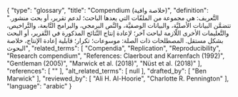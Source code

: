 {
    "type": "glossary",
    "title": "Compendium (خلاصة وافية)",
    "definition": "التَّعريف: هي مجموعة من الملفّات التي يعدها الباحث؛ لدعم تقرير، أو بحث منشور. تتضمَّن البيانات الأصليَّة، والبيانات الوصفيَّة، والنَّص البرمجي، والبرامج التَّابعة، والتَّراخيص، والتَّعليمات الأخرى اللّازمة لباحث آخر؛ لإعادة إنتاج النَّتائج المذكورة في التَّقرير، أو البحث بشكل مستقل.  المصطلحات ذات الصلة: موسوعات؛ تكرار؛ قابلية إعادة الإنتاج، خلاصة البحوث",
    "related_terms": [
        "Compendia",
        "Replication",
        "Reproducibility",
        "Research compendium",
        "References: Claerbout and Karrenfach (1992)",
        "Gentleman (2005)",
        "Marwick et al. (2018)",
        "Nüst et al. (2018)"
    ],
    "references": [
        ""
    ],
    "alt_related_terms": [
        null
    ],
    "drafted_by": [
        "Ben Marwick"
    ],
    "reviewed_by": [
        "Ali H. Al-Hoorie",
        "Charlotte R. Pennington"
    ],
    "language": "arabic"
}